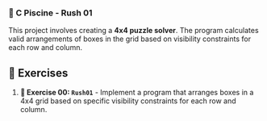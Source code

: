 
### **🚀 C Piscine - Rush 01**

This project involves creating a **4x4 puzzle solver**. The program calculates valid arrangements of boxes in the grid based on visibility constraints for each row and column.

## 📝 Exercises

1. **🧩 Exercise 00: `Rush01`** - Implement a program that arranges boxes in a 4x4 grid based on specific visibility constraints for each row and column.

